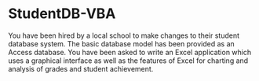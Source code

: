 # StudentDB-VBA
You have been hired by a local school to make changes to their student database system. The basic database model has been provided as an Access database. You have been asked to write an Excel application which uses a graphical interface as well as the features of Excel for charting and analysis of grades and student achievement.
